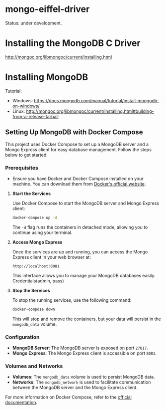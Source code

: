 # mongo-eiffel-driver

Status: under development.

# Installing the MongoDB C Driver

http://mongoc.org/libmongoc/current/installing.html

# Installing MongoDB

Tutorial: 
  * Windows: https://docs.mongodb.com/manual/tutorial/install-mongodb-on-windows/
  * Linux:   http://mongoc.org/libmongoc/current/installing.html#building-from-a-release-tarball
	
## Setting Up MongoDB with Docker Compose

This project uses Docker Compose to set up a MongoDB server and a Mongo Express client for easy database management. Follow the steps below to get started:

### Prerequisites

- Ensure you have Docker and Docker Compose installed on your machine. You can download them from [Docker's official website](https://www.docker.com/products/docker-desktop).


1. **Start the Services**

   Use Docker Compose to start the MongoDB server and Mongo Express client:

   ```bash
   docker-compose up -d
   ```

   The `-d` flag runs the containers in detached mode, allowing you to continue using your terminal.

2. **Access Mongo Express**

   Once the services are up and running, you can access the Mongo Express client in your web browser at:

   ```
   http://localhost:8081
   ```

   This interface allows you to manage your MongoDB databases easily.
   Credentials(admin, pass)

4. **Stop the Services**

   To stop the running services, use the following command:

   ```bash
   docker-compose down
   ```

   This will stop and remove the containers, but your data will persist in the `mongodb_data` volume.

### Configuration

- **MongoDB Server**: The MongoDB server is exposed on port `27017`.
- **Mongo Express**: The Mongo Express client is accessible on port `8081`.

### Volumes and Networks

- **Volumes**: The `mongodb_data` volume is used to persist MongoDB data.
- **Networks**: The `mongodb_network` is used to facilitate communication between the MongoDB server and the Mongo Express client.

For more information on Docker Compose, refer to the [official documentation](https://docs.docker.com/compose/).

